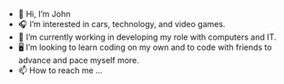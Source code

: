 - 👋 Hi, I’m John
- 🎧 I’m interested in cars, technology, and video games. 
- 🌱 I’m currently working in developing my role with computers and IT.
- 🖥️ I’m looking to learn coding on my own and to code with friends to advance and pace myself more.
- 📫 How to reach me ...

<!---
johns9819/johns9819 is a ✨ special ✨ repository because its `README.md` (this file) appears on your GitHub profile.
You can click the Preview link to take a look at your changes.
--->
